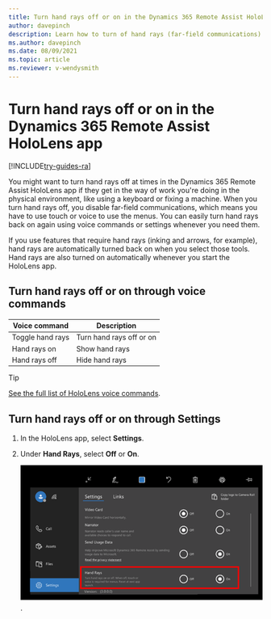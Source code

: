 ```yaml
---
title: Turn hand rays off or on in the Dynamics 365 Remote Assist HoloLens app
author: davepinch
description: Learn how to turn of hand rays (far-field communications) in the Dynamics 365 Remote Assist HoloLens app
ms.author: davepinch
ms.date: 08/09/2021
ms.topic: article
ms.reviewer: v-wendysmith
---
```


# Turn hand rays off or on in the Dynamics 365 Remote Assist HoloLens app

[!INCLUDE[try-guides-ra](../includes/try-guides-ra.md)]

You might want to turn hand rays off at times in the Dynamics 365 Remote Assist HoloLens app if they get in the way of work you're doing in the physical environment, like using a keyboard or fixing a machine. When you turn hand rays off, you disable far-field communications, which means you have to use touch or voice to use the menus. You can easily turn hand rays back on again using voice commands or settings whenever you need them. 

If you use features that require hand rays (inking and arrows, for example), hand rays are automatically turned back on when you select those tools. Hand rays are also turned on automatically whenever you start the HoloLens app. 

## Turn hand rays off or on through voice commands

|Voice command|Description |
| ------------- | -----|                                                   
|Toggle hand rays                       | Turn hand rays off or on                                                                                       |
|Hand rays on                           | Show hand rays                                                                                                    |
|Hand rays off                          | Hide hand rays          |

> [!TIP]
> [See the full list of HoloLens voice commands](voice-commands-hololens.md).

## Turn hand rays off or on through Settings

1. In the HoloLens app, select **Settings**.

2. Under **Hand Rays**, select **Off** or **On**.

   ![Graphic showing the PV camera render setting](media/hololens-hand-rays-setting.PNG).

   

